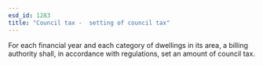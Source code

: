 ```yaml
---
esd_id: 1283
title: "Council tax -  setting of council tax"
---
```


For each financial year and each category of dwellings in its area, a billing authority shall, in accordance with regulations, set an amount of council tax.

